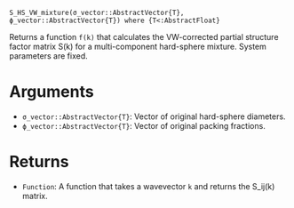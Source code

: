 ```
S_HS_VW_mixture(σ_vector::AbstractVector{T}, ϕ_vector::AbstractVector{T}) where {T<:AbstractFloat}
```

Returns a function `f(k)` that calculates the VW-corrected partial structure factor matrix S(k) for a multi-component hard-sphere mixture. System parameters are fixed.

# Arguments

  * `σ_vector::AbstractVector{T}`: Vector of original hard-sphere diameters.
  * `ϕ_vector::AbstractVector{T}`: Vector of original packing fractions.

# Returns

  * `Function`: A function that takes a wavevector `k` and returns the S_ij(k) matrix.
